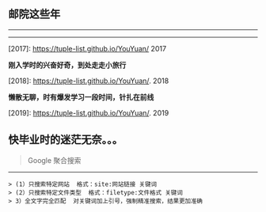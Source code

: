 ## 邮院这些年
---
***

[2017]: https://tuple-list.github.io/YouYuan/ 2017

**刚入学时的兴奋好奇，到处走走小旅行**

[2018]: https://tuple-list.github.io/YouYuan/. 2018

**懒散无聊，时有爆发学习一段时间，针扎在前线**

[2019]: https://tuple-list.github.io/YouYuan/. 2019

**快毕业时的迷茫无奈。。。**
---


> Google 聚合搜索
---  
```
> (1）只搜索特定网站  格式：site:网站链接 关键词  
> (2）只搜索特定文件类型  格式：filetype:文件格式 关键词  
> 3）全文字完全匹配  对关键词加上引号，强制精准搜索，结果更加准确  
```


